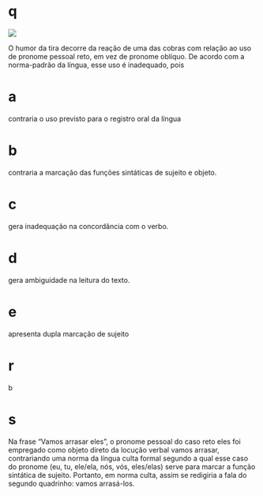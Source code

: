 # q
![](https://firebasestorage.googleapis.com/v0/b/firebase-enemio.appspot.com/o/questoes%2F866%2Fbf48d273-0a66-e7e3-92e6-2f430d928e7e.png?alt=media\&token=520bcbdf-076a-4165-b087-755f6697fb6e)

O humor da tira decorre da reação de uma das cobras com relação ao uso de pronome pessoal reto, em vez de pronome oblíquo. De acordo com a norma-padrão da língua, esse uso é inadequado, pois

# a
contraria o uso previsto para o registro oral da língua

# b
contraria a marcação das funções sintáticas de sujeito e objeto.

# c
gera inadequação na concordância com o verbo.

# d
gera ambiguidade na leitura do texto.

# e
apresenta dupla marcação de sujeito

# r
b

# s
Na frase “Vamos arrasar eles”, o pronome pessoal do caso reto eles foi empregado como objeto direto da locução verbal vamos arrasar, contrariando uma norma da língua culta formal segundo a qual esse caso do pronome (eu, tu, ele/ela, nós, vós, eles/elas) serve para marcar a função sintática de sujeito. Portanto, em norma culta, assim se redigiria a fala do segundo quadrinho: vamos arrasá-los.
